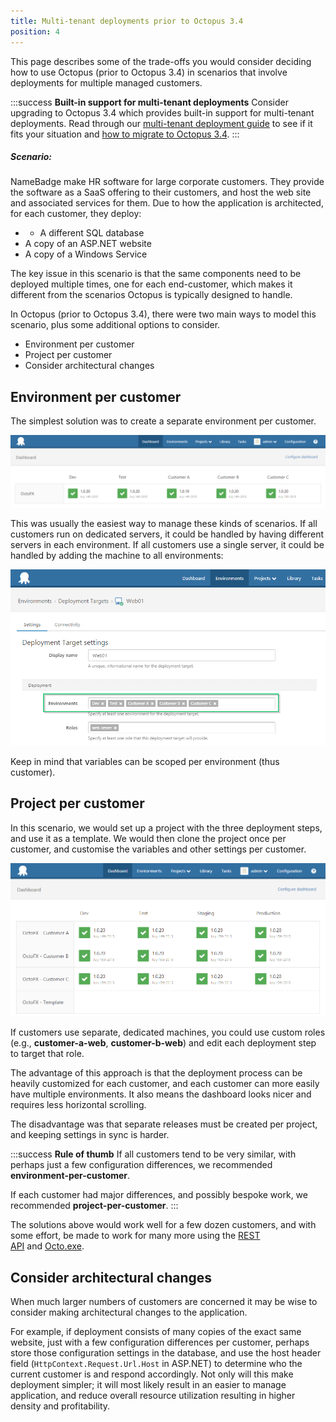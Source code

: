 ```yaml
---
title: Multi-tenant deployments prior to Octopus 3.4
position: 4
---
```



This page describes some of the trade-offs you would consider deciding how to use Octopus (prior to Octopus 3.4) in scenarios that involve deployments for multiple managed customers.

:::success
**Built-in support for multi-tenant deployments**
Consider upgrading to Octopus 3.4 which provides built-in support for multi-tenant deployments. Read through our [multi-tenant deployment guide](/docs/home/guides/multi-tenant-deployments.md) to see if it fits your situation and [how to migrate to Octopus 3.4](/docs/home/guides/multi-tenant-deployments/multi-tenant-deployments-prior-to-octopus-3.4/migrating-to-octopus-3.4.md).
:::

##### Scenario:


NameBadge make HR software for large corporate customers. They provide the software as a SaaS offering to their customers, and host the web site and associated services for them. Due to how the application is architected, for each customer, they deploy:

- - A different SQL database
 - A copy of an ASP.NET website
 - A copy of a Windows Service



The key issue in this scenario is that the same components need to be deployed multiple times, one for each end-customer, which makes it different from the scenarios Octopus is typically designed to handle.


In Octopus (prior to Octopus 3.4), there were two main ways to model this scenario, plus some additional options to consider.


- Environment per customer
- Project per customer
- Consider architectural changes

## Environment per customer


The simplest solution was to create a separate environment per customer.


![](/docs/images/5669204/5865537.png)


This was usually the easiest way to manage these kinds of scenarios. If all customers run on dedicated servers, it could be handled by having different servers in each environment. If all customers use a single server, it could be handled by adding the machine to all environments:


![](/docs/images/5669204/5865538.png)


Keep in mind that variables can be scoped per environment (thus customer).

## Project per customer


In this scenario, we would set up a project with the three deployment steps, and use it as a template. We would then clone the project once per customer, and customise the variables and other settings per customer.


![](/docs/images/5669204/5865539.png)


If customers use separate, dedicated machines, you could use custom roles (e.g., **customer-a-web**, **customer-b-web**) and edit each deployment step to target that role.


The advantage of this approach is that the deployment process can be heavily customized for each customer, and each customer can more easily have multiple environments. It also means the dashboard looks nicer and requires less horizontal scrolling.


The disadvantage was that separate releases must be created per project, and keeping settings in sync is harder.

:::success
**Rule of thumb**
If all customers tend to be very similar, with perhaps just a few configuration differences, we recommended **environment-per-customer**.


If each customer had major differences, and possibly bespoke work, we recommended **project-per-customer**.
:::


The solutions above would work well for a few dozen customers, and with some effort, be made to work for many more using the [REST API](/docs/home/api-and-integration/octopus-rest-api.md) and [Octo.exe](/docs/home/api-and-integration/octo.exe-command-line.md).

## Consider architectural changes


When much larger numbers of customers are concerned it may be wise to consider making architectural changes to the application.


For example, if deployment consists of many copies of the exact same website, just with a few configuration differences per customer, perhaps store those configuration settings in the database, and use the host header field (`HttpContext.Request.Url.Host` in ASP.NET) to determine who the current customer is and respond accordingly. Not only will this make deployment simpler; it will most likely result in an easier to manage application, and reduce overall resource utilization resulting in higher density and profitability.
